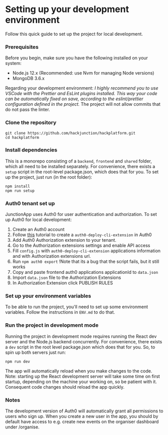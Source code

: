 # Setting up your development environment

Follow this quick guide to set up the project for local development.

### Prerequisites

Before you begin, make sure you have the following installed on your system:

-   Node.js 12.x (Recommended: use Nvm for managing Node versions)
-   MongoDB 3.6.x

Regarding your development environment: _I highly recommend you to use VSCode with the Prettier and EsLint plugins installed. This way your code can be automatically fixed on save, according to the eslint/prettier configuration defined in the project._ The project will not allow commits that do not pass the linter.

### Clone the repository

```
git clone https://github.com/hackjunction/hackplatform.git
cd hackplatform
```

### Install dependencies

This is a monorepo consisting of a `backend`, `frontend` and `shared` folder, which all need to be installed separately. For convenience, there exists a `setup` script in the root-level package.json, which does that for you. To set up the project, just run (in the root folder):

```
npm install
npm run setup
```

### Auth0 tenant set up

JunctionApp uses Auth0 for user authentication and authorization. To set up Auth0 for local development:

1. Create an Auth0 account
2. Follow [this](https://auth0.com/docs/deploy/deploy-cli-tool/create-and-configure-the-deploy-cli-application) tutorial to create a `auth0-deploy-cli-extension` in Auth0
3. Add Auth0 Authorization extension to your tenant.
4. Go to the Authorization extensions settings and enable API access
5. Fill `config.js` with `auth0-deploy-cli-extension` applications information and with Authorization extensions url.
6. Run `npm auth0 export` !Note that its a bug that the script fails, but it still works
7. Copy and paste frontend auth0 applications applicationId to `data.json`
8. Import `data.json` file to the Authorization Extensions
9. In Authorization Extension click PUBLISH RULES

### Set up your environment variables

To be able to run the project, you'll need to set up some environment variables. Follow the instructions in `ENV.md` to do that.

### Run the project in development mode

Running the project in development mode requires running the React dev server and the Node.js backend concurrently. For convenience, there exists a `dev` script in the root level package.json which does that for you. So, to spin up both servers just run:

`npm run dev`

The app will automatically reload when you make changes to the code. Note: starting up the React development server will take some time on first startup, depending on the machine your working on, so be patient with it. Consequent code changes should reload the app quickly.

### Notes

The development version of Auth0 will automatically grant all permissions to users who sign up. When you create a new user in the app, you should by default have access to e.g. create new events on the organiser dashboard under /organise.
